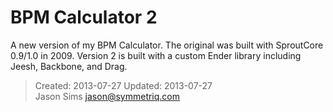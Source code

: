 # BPM Calculator 2

A new version of my BPM Calculator. The original was built
with SproutCore 0.9/1.0 in 2009. Version 2 is built with
a custom Ender library including Jeesh, Backbone, and Drag.

> Created: 2013-07-27
> Updated: 2013-07-27	 
> Jason Sims <jason@symmetriq.com>
